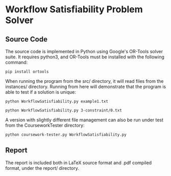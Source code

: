 # Workflow Satisfiability Problem Solver
## Source Code
The source code is implemented in Python using Google's OR-Tools solver suite.
It requires python3, and OR-Tools must be installed with the following command:

    pip install ortools

When running the program from the src/ directory, it will read files from the
instances/ directory. Running from here will demonstrate that the program is
able to test if a solution is unique:

    python WorkflowSatisfiability.py example1.txt

    python WorkflowSatisfiability.py 3-constraint/0.txt

A version with slightly different file management can also be run
under test from the CourseworkTester directory:

    python coursework-tester.py WorkflowSatisfiability.py

## Report
The report is included both in LaTeX source format and .pdf compiled format,
under the report/ directory.
